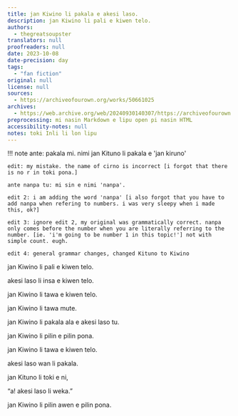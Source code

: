 ```yaml
---
title: jan Kiwino li pakala e akesi laso.
description: jan Kiwino li pali e kiwen telo.
authors:
  - thegreatsoupster
translators: null
proofreaders: null
date: 2023-10-08
date-precision: day
tags:
  - "fan fiction"
original: null
license: null
sources:
  - https://archiveofourown.org/works/50661025
archives:
  - https://web.archive.org/web/20240930140307/https://archiveofourown.org/works/50661025
preprocessing: mi nasin Markdown e lipu open pi nasin HTML
accessibility-notes: null
notes: toki Inli li lon lipu
---
```


!!! note
    ante: pakala mi. nimi jan Kituno li pakala e 'jan kiruno'

    edit: my mistake. the name of cirno is incorrect [i forgot that there is no r in toki pona.]

    ante nanpa tu: mi sin e nimi 'nanpa'.

    edit 2: i am adding the word 'nanpa' [i also forgot that you have to add nanpa when refering to numbers. i was very sleepy when i made this, ok?]

    edit 3: ignore edit 2, my original was grammatically correct. nanpa only comes before the number when you are literally referring to the number. [ie. 'i'm going to be number 1 in this topic!'] not with simple count. eugh.

    edit 4: general grammar changes, changed Kituno to Kiwino

jan Kiwino li pali e kiwen telo.


akesi laso li insa e kiwen telo.


jan Kiwino li tawa e kiwen telo.


jan Kiwino li tawa mute.


jan Kiwino li pakala ala e akesi laso tu.


jan Kiwino li pilin e pilin pona.


jan Kiwino li tawa e kiwen telo.


akesi laso wan li pakala.


jan Kituno li toki e ni,


“a! akesi laso li weka.”


jan Kiwino li pilin awen e pilin pona.